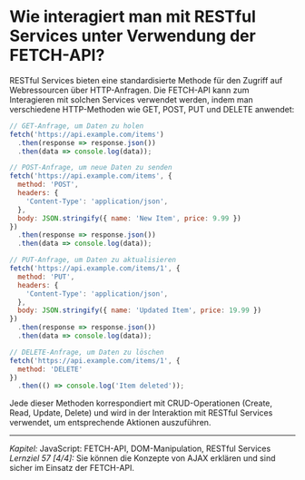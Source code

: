 # Wie interagiert man mit RESTful Services unter Verwendung der FETCH-API?

RESTful Services bieten eine standardisierte Methode für den Zugriff auf Webressourcen über HTTP-Anfragen. Die FETCH-API kann zum Interagieren mit solchen Services verwendet werden, indem man verschiedene HTTP-Methoden wie GET, POST, PUT und DELETE anwendet:

```javascript
// GET-Anfrage, um Daten zu holen
fetch('https://api.example.com/items')
  .then(response => response.json())
  .then(data => console.log(data));

// POST-Anfrage, um neue Daten zu senden
fetch('https://api.example.com/items', {
  method: 'POST',
  headers: {
    'Content-Type': 'application/json',
  },
  body: JSON.stringify({ name: 'New Item', price: 9.99 })
})
  .then(response => response.json())
  .then(data => console.log(data));

// PUT-Anfrage, um Daten zu aktualisieren
fetch('https://api.example.com/items/1', {
  method: 'PUT',
  headers: {
    'Content-Type': 'application/json',
  },
  body: JSON.stringify({ name: 'Updated Item', price: 19.99 })
})
  .then(response => response.json())
  .then(data => console.log(data));

// DELETE-Anfrage, um Daten zu löschen
fetch('https://api.example.com/items/1', {
  method: 'DELETE'
})
  .then(() => console.log('Item deleted'));
```

Jede dieser Methoden korrespondiert mit CRUD-Operationen (Create, Read, Update, Delete) und wird in der Interaktion mit RESTful Services verwendet, um entsprechende Aktionen auszuführen.

---

_Kapitel:_ JavaScript: FETCH-API, DOM-Manipulation, RESTful Services
_Lernziel 57 \[4/4\]:_ Sie können die Konzepte von AJAX erklären und sind sicher im Einsatz der FETCH-API.
